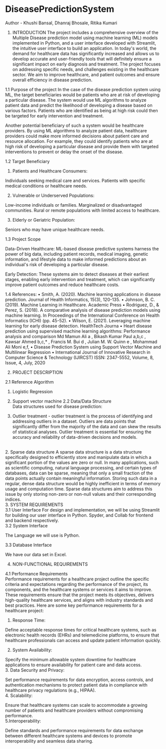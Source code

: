 # DiseasePredictionSystem

Author - Khushi Bansal, Dhanraj Bhosale, Ritika Kumari <br>
1.	INTRODUCTION 
The project includes a comprehensive overview of the Multiple Disease prediction model using machine learning (ML) models implemented in Python, and a user interface developed with Streamlit, the intuitive user interface to build an application. In today's world, the demand for healthcare data has significantly increased and allows us to develop accurate and user-friendly tools that will definitely ensure a significant impact on early diagnosis and treatment. The project focuses on addressing specific needs, and challenges existing in the healthcare sector. We aim to improve healthcare, and patient outcomes and ensure overall efficiency in disease prediction.
 
1.1	Purpose of the project 
     In the case of the disease prediction system using ML, the target beneficiaries would be patients who are at risk of developing a particular disease. The system would use ML algorithms to analyze patient data and predict the likelihood of developing a disease based on various factors. Patients who are identified as being at high risk could then be targeted for early intervention and treatment.

Another potential beneficiary of such a system would be healthcare providers. By using ML algorithms to analyze patient data, healthcare providers could make more informed decisions about patient care and resource allocation. For example, they could identify patients who are at high risk of developing a particular disease and provide them with targeted interventions to prevent or delay the onset of the disease.

1.2	Target Beneficiary 
      
1. Patients and Healthcare Consumers:

Individuals seeking medical care and services.
Patients with specific medical conditions or healthcare needs.

2.	Vulnerable or Underserved Populations:

Low-income individuals or families.
Marginalized or disadvantaged communities.
Rural or remote populations with limited access to healthcare.

3.	Elderly or Geriatric Population:

Seniors who may have unique healthcare needs.
 
1.3 Project Scope 
 
Data-Driven Healthcare: ML-based disease predictive systems harness the power of big data, including patient records, medical imaging, genetic information, and lifestyle data to make informed predictions about an individual's risk of developing a particular disease.

Early Detection: These systems aim to detect diseases at their earliest stages, enabling early intervention and treatment, which can significantly improve patient outcomes and reduce healthcare costs.



1.4 References: 
•	Smith, A. (2020). Machine learning applications in disease prediction. Journal of Health Informatics, 15(3), 120-135.
•	Johnson, B. C. (2019). Machine Learning in Healthcare. Academic Press
•	Rodriguez, D., & Perez, S. (2018). A comparative analysis of disease prediction models using machine learning. In Proceedings of the International Conference on Health Informatics (ICHI) (pp. 45-52).
•	Wilson, E. (2021). Leveraging machine learning for early disease detection. HealthTech Journa
•	Heart disease prediction using supervised machine learning algorithms: Performance analysis and comparison Md Mamun Ali a , Bikash Kumar Paul a,b,c , Kawsar Ahmed b,c,* , Francis M. Bui d , Julian M. W. Quinn e , Mohammad Ali Moni e,f,
•	Disease Prediction System using Support Vector Machine and Multilinear Regression
•	International Journal of Innovative Research in Computer Science & Technology (IJIRCST) ISSN: 2347-5552, Volume, 8, Issue, 4, July, 2020
 

 
2. PROJECT DESCRIPTION 
 
2.1 Reference Algorithm  
1. Logistic Regression 
2. Support vector machine
2.2 Data/Data Structure <br>
Data structures used for disease prediction: <br>

1. Outlier treatment - outlier treatment is the process of identifying and addressing outliers in a dataset. Outliers are data points that significantly differ from the majority of the data and can skew the results of statistical analyses. Outlier treatment is essential for ensuring the accuracy and reliability of data-driven decisions and models.
<br>
2. Sparse data structure  
A sparse data structure is a data structure specifically designed to efficiently store and manipulate data in which a significant portion of the values are zero or null. In many applications, such as scientific computing, natural language processing, and certain types of databases, data can be sparse, meaning that only a small fraction of the data points actually contain meaningful information. Storing such data in a regular, dense data structure would be highly inefficient in terms of memory usage and computation time. Sparse data structures aim to address this issue by only storing non-zero or non-null values and their corresponding indices.

<br>
3. SYSTEM REQUIREMENTS  
 <br>
3.1 User Interface  
For design and implementation, we will be using Streamlit for building our user interface in Python. Spyder, and Collab for frontend and backend respectively.
 <br>
3.2 System Interface  
 
The Language we will use is Python.<br>
 
3.3 Database Interface  
 
We have our data set in Excel.<br>
 
4. NON-FUNCTIONAL REQUIREMENTS 
 
4.1 Performance Requirements  
Performance requirements for a healthcare project outline the specific criteria and expectations regarding the performance of the project, its components, and the healthcare systems or services it aims to improve. These requirements ensure that the project meets its objectives, delivers high-quality healthcare services, and aligns with industry standards and best practices. Here are some key performance requirements for a healthcare project:<br>

1. Response Time:

Define acceptable response times for critical healthcare systems, such as electronic health records (EHRs) and telemedicine platforms, to ensure that healthcare professionals can access and update patient information quickly.


2. System Availability:

Specify the minimum allowable system downtime for healthcare applications to ensure availability for patient care and data access. <br>
3. Data Security and Privacy:

Set performance requirements for data encryption, access controls, and authentication mechanisms to protect patient data in compliance with healthcare privacy regulations (e.g., HIPAA).<br>
4. Scalability:

Ensure that healthcare systems can scale to accommodate a growing number of patients and healthcare providers without compromising performance.<br>
5.Interoperability:

Define standards and performance requirements for data exchange between different healthcare systems and devices to promote interoperability and seamless data sharing.


 
 

 
 
